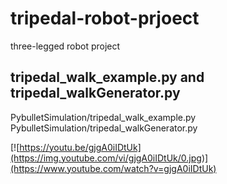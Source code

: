 # tripedal-robot-prjoect
three-legged robot project


## tripedal_walk_example.py and tripedal_walkGenerator.py

PybulletSimulation/tripedal_walk_example.py
PybulletSimulation/tripedal_walkGenerator.py

[![https://youtu.be/gjgA0iIDtUk](https://img.youtube.com/vi/gjgA0iIDtUk/0.jpg)](https://www.youtube.com/watch?v=gjgA0iIDtUk)
